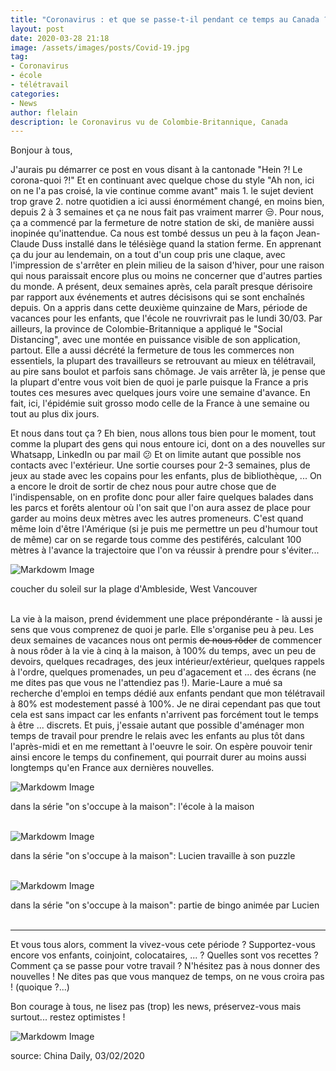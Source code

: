 ```yaml
---
title: "Coronavirus : et que se passe-t-il pendant ce temps au Canada ?"
layout: post
date: 2020-03-28 21:18
image: /assets/images/posts/Covid-19.jpg
tag:
- Coronavirus
- école
- télétravail
categories:
- News
author: flelain
description: le Coronavirus vu de Colombie-Britannique, Canada
---
```


Bonjour à tous,

J'aurais pu démarrer ce post en vous disant à la cantonade "Hein ?! Le corona-quoi ?!" Et en continuant avec quelque chose du style "Ah non, ici on ne l'a pas croisé, la vie continue comme avant" mais 1. le sujet devient trop grave 2. notre quotidien a ici aussi énormément changé, en moins bien, depuis 2 à 3 semaines et ça ne nous fait pas vraiment marrer :unamused:. Pour nous, ça a commencé par la fermeture de notre station de ski, de manière aussi inopinée qu'inattendue. Ca nous est tombé dessus un peu à la façon Jean-Claude Duss installé dans le télésiège quand la station ferme. En apprenant ça du jour au lendemain, on a tout d'un coup pris une claque, avec l'impression de s'arrêter en plein milieu de la saison d'hiver, pour une raison qui nous paraissait encore plus ou moins ne concerner que d'autres parties du monde. A présent, deux semaines après, cela paraît presque dérisoire par rapport aux événements et autres décisisons qui se sont enchaînés depuis. On a appris dans cette deuxième quinzaine de Mars, période de vacances pour les enfants, que l'école ne rouvrivrait pas le lundi 30/03. Par ailleurs, la province de Colombie-Britannique a appliqué le "Social Distancing", avec une montée en puissance visible de son application, partout. Elle a aussi décrété la fermeture de tous les commerces non essentiels, la plupart des travailleurs se retrouvant au mieux en télétravail, au pire sans boulot et parfois sans chômage. Je vais arrêter là, je pense que la plupart d'entre vous voit bien de quoi je parle puisque la France a pris toutes ces mesures avec quelques jours voire une semaine d'avance. En fait, ici, l'épidémie suit grosso modo celle de la France à une semaine ou tout au plus dix jours.

Et nous dans tout ça ? Eh bien, nous allons tous bien pour le moment, tout comme la plupart des gens qui nous entoure ici, dont on a des nouvelles sur Whatsapp, LinkedIn ou par mail :confused: Et on limite autant que possible nos contacts avec l'extérieur. Une sortie courses pour 2-3 semaines, plus de jeux au stade avec les copains pour les enfants, plus de bibliothèque, ... On a encore le droit de sortir de chez nous pour autre chose que de l'indispensable, on en profite donc pour aller faire quelques balades dans les parcs et forêts alentour où l'on sait que l'on aura assez de place pour garder au moins deux mètres avec les autres promeneurs. C'est quand même loin d'être l'Amérique (si je puis me permettre un peu d'humour tout de même) car on se regarde tous comme des pestiférés, calculant 100 mètres à l'avance la trajectoire que l'on va réussir à prendre pour s'éviter...

![Markdowm Image](/assets/images/posts/Ambleside_sunset.jpg)
<figcaption class="caption">coucher du soleil sur la plage d'Ambleside, West Vancouver</figcaption>
<br>

La vie à la maison, prend évidemment une place prépondérante - là aussi je sens que vous comprenez de quoi je parle. Elle s'organise peu à peu. Les deux semaines de vacances nous ont permis ~~de nous rôder~~ de commencer à nous rôder à la vie à cinq à la maison, à 100% du temps, avec un peu de devoirs, quelques recadrages, des jeux intérieur/extérieur, quelques rappels à l'ordre, quelques promenades, un peu d'agacement et ... des écrans (ne me dites pas que vous ne l'attendiez pas !). Marie-Laure a mué sa recherche d'emploi en temps dédié aux enfants pendant que mon télétravail à 80% est modestement passé à 100%. Je ne dirai cependant pas que tout cela est sans impact car les enfants n'arrivent pas forcément tout le temps à être ... discrets. Et puis, j'essaie autant que possible d'aménager mon temps de travail pour prendre le relais avec les enfants au plus tôt dans l'après-midi et en me remettant à l'oeuvre le soir. On espère pouvoir tenir ainsi encore le temps du confinement, qui pourrait durer au moins aussi longtemps qu'en France aux dernières nouvelles.

![Markdowm Image](/assets/images/posts/school_at_home.jpg)
<figcaption class="caption">dans la série "on s'occupe à la maison": l'école à la maison</figcaption>
<br>

![Markdowm Image](/assets/images/posts/Lucien_puzzle.jpg)
<figcaption class="caption">dans la série "on s'occupe à la maison": Lucien travaille à son puzzle</figcaption>
<br>

![Markdowm Image](/assets/images/posts/bingo.jpg)
<figcaption class="caption">dans la série "on s'occupe à la maison": partie de bingo animée par Lucien</figcaption>
<br>

---
Et vous tous alors, comment la vivez-vous cete période ? Supportez-vous encore vos enfants, coinjoint, colocataires, ... ? Quelles sont vos recettes ? Comment ça se passe pour votre travail ? N'hésitez pas à nous donner des nouvelles ! Ne dites pas que vous manquez de temps, on ne vous croira pas ! (quoique ?...)

Bon courage à tous, ne lisez pas (trop) les news, préservez-vous mais surtout... restez optimistes !

![Markdowm Image](/assets/images/posts/fighting_Corona.jpg)
<figcaption class="caption">source: China Daily, 03/02/2020</figcaption>
<br>
